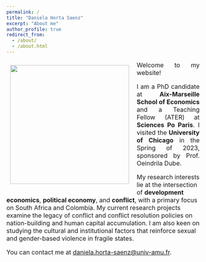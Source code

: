 ```yaml
---
permalink: /
title: "Daniela Horta Saenz"
excerpt: "About me"
author_profile: true
redirect_from: 
  - /about/
  - /about.html
---
```


<img class="img-responsive" style="float: left; margin: 10px 20px 20px 10px;" src="/images/daniela_horta_saenz_pic.png" width="310"> 

<font size="-0.5">
<p style="text-align: justify">  
Welcome to my website!
</p>
  
<p style="text-align: justify">
I am a PhD candidate at <b> Aix-Marseille School of Economics</b>  and a Teaching Fellow (ATER) at <b> Sciences Po Paris</b>. I visited the <b> University of Chicago</b>  in the Spring of 2023, sponsored by Prof. Oeindrila Dube. 
</p>


<p style="text-align: justify">
  
My research interests lie at the intersection of <b> development economics</b>, <b> political economy</b>, and <b> conflict</b>, with a primary focus on South Africa and Colombia. My current research projects examine the legacy of conflict and conflict resolution policies on nation-building and human capital accumulation. I am also keen on studying the cultural and institutional factors that reinforce sexual and gender-based violence in fragile states.
</p>
  
You can contact me at <a href = "mailto: daniela.horta-saenz@univ-amu.fr">daniela.horta-saenz@univ-amu.fr.</a> 
</font>
 





